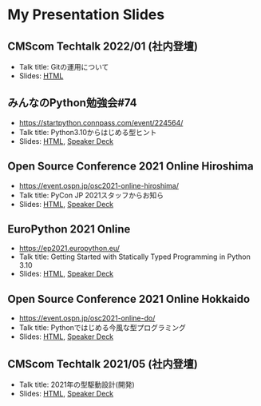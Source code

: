 <head><meta charset="utf-8"></meta></head>

# My Presentation Slides

## CMScom Techtalk 2022/01 (社内登壇)

- Talk title: Gitの運用について
- Slides: [HTML](techtalk-2022-01/techtalk-2022-01.html)

## みんなのPython勉強会#74

- <https://startpython.connpass.com/event/224564/>
- Talk title: Python3.10からはじめる型ヒント
- Slides: [HTML](stapy74/stapy74.html), [Speaker Deck](https://speakerdeck.com/peacock0803sz/stapy74)

## Open Source Conference 2021 Online Hiroshima

- <https://event.ospn.jp/osc2021-online-hiroshima/>
- Talk title: PyCon JP 2021スタッフからお知ら
- Slides: [HTML](osc21hi/osc21hi-lt.html), [Speaker Deck](https://speakerdeck.com/peacock0803sz/announcement-from-pycon-jp-2021)

## EuroPython 2021 Online

- <https://ep2021.europython.eu/>
- Talk title: Getting Started with Statically Typed Programming in Python 3.10
- Slides: [HTML](europython2021/euro.html), [Speaker Deck](https://speakerdeck.com/peacock0803sz/getting-started-with-statically-typed-programming-in-python-3-dot-10)

## Open Source Conference 2021 Online Hokkaido

- <https://event.ospn.jp/osc2021-online-do/>
- Talk title: Pythonではじめる今風な型プログラミング
- Slides: [HTML](osc21do/osc21do.html), [Speaker Deck](https://speakerdeck.com/peacock0803sz/osc21do)

## CMScom Techtalk 2021/05 (社内登壇)

- Talk title: 2021年の型駆動設計(開発)
- Slides: [HTML](techtalk-2021-05/techtalk-2021-05.html), [Speaker Deck](https://speakerdeck.com/peacock0803sz/type-driven-design-in-2021-python)
